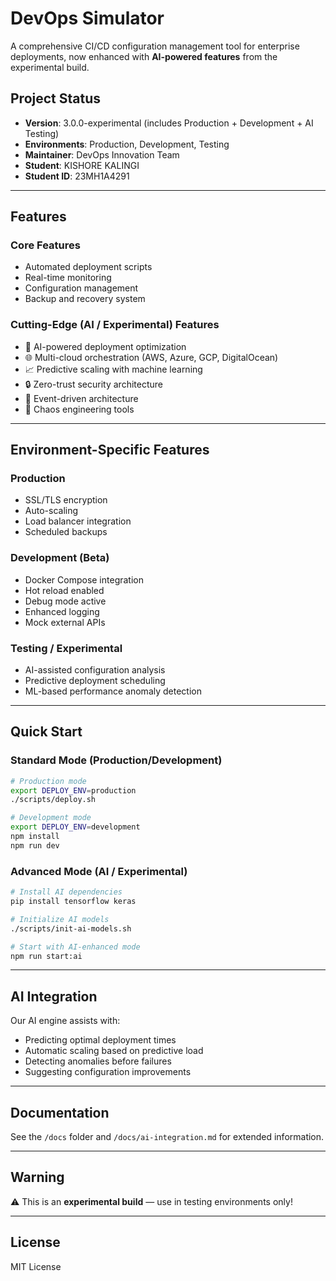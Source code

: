 # DevOps Simulator

A comprehensive CI/CD configuration management tool for enterprise deployments, now enhanced with **AI-powered features** from the experimental build.

## Project Status
- **Version**: 3.0.0-experimental (includes Production + Development + AI Testing)
- **Environments**: Production, Development, Testing
- **Maintainer**: DevOps Innovation Team
- **Student**: KISHORE KALINGI
- **Student ID**: 23MH1A4291

---

## Features

### Core Features
- Automated deployment scripts
- Real-time monitoring
- Configuration management
- Backup and recovery system

### Cutting-Edge (AI / Experimental) Features
- 🤖 AI-powered deployment optimization
- 🌐 Multi-cloud orchestration (AWS, Azure, GCP, DigitalOcean)
- 📈 Predictive scaling with machine learning
- 🔒 Zero-trust security architecture
- 🌊 Event-driven architecture
- 🎯 Chaos engineering tools

---

## Environment-Specific Features

### Production
- SSL/TLS encryption  
- Auto-scaling  
- Load balancer integration  
- Scheduled backups  

### Development (Beta)
- Docker Compose integration  
- Hot reload enabled  
- Debug mode active  
- Enhanced logging  
- Mock external APIs  

### Testing / Experimental
- AI-assisted configuration analysis  
- Predictive deployment scheduling  
- ML-based performance anomaly detection  

---

## Quick Start

### Standard Mode (Production/Development)
```bash
# Production mode
export DEPLOY_ENV=production
./scripts/deploy.sh

# Development mode
export DEPLOY_ENV=development
npm install
npm run dev
```

### Advanced Mode (AI / Experimental)
```bash
# Install AI dependencies
pip install tensorflow keras

# Initialize AI models
./scripts/init-ai-models.sh

# Start with AI-enhanced mode
npm run start:ai
```

---

## AI Integration
Our AI engine assists with:
- Predicting optimal deployment times  
- Automatic scaling based on predictive load  
- Detecting anomalies before failures  
- Suggesting configuration improvements  

---

## Documentation
See the `/docs` folder and `/docs/ai-integration.md` for extended information.

---

## Warning
⚠️ This is an **experimental build** — use in testing environments only!

---

## License
MIT License
